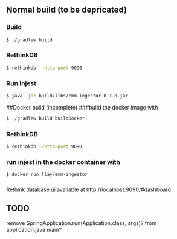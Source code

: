 ## Normal build (to be depricated)
### Build
```bash
$ ./gradlew build
```

### RethinkDB
```bash
$ rethinkdb --http-port 9090
```

### Run injest
```bash
$ java -jar build/libs/emm-ingestor-0.1.0.jar
```

##Docker build (incomplete)
###build the docker image with
```bash
$ ./gradlew build buildDocker
```

### RethinkDB
```bash
$ rethinkdb --http-port 9090
```

### run injest in the docker container with
```bash
$ docker run llay/emm-ingestor
```

###
Rethink database ui available at http://localhost:9090/#dashboard

## TODO
remove SpringApplication.run(Application.class, args)? from application.java main?
